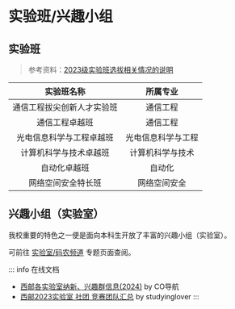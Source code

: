 # 实验班/兴趣小组

<Disclaimer />

## 实验班

> 参考资料：[2023级实验班选拔相关情况的说明](https://jyc.xiyou.edu.cn/info/1166/3348.htm)

|         实验班名称         |      所属专业      |
| :------------------------: | :----------------: |
| 通信工程拔尖创新人才实验班 |      通信工程      |
|       通信工程卓越班       |      通信工程      |
|  光电信息科学与工程卓越班  | 光电信息科学与工程 |
|   计算机科学与技术卓越班   |  计算机科学与技术  |
|        自动化卓越班        |       自动化       |
|     网络空间安全特长班     |    网络空间安全    |

## 兴趣小组（实验室）

我校重要的特色之一便是面向本科生开放了丰富的兴趣小组（实验室）。

可前往 [实验室/码农频道](/coder) 专题页面查阅。

::: info 在线文档
- [西邮各实验室纳新、兴趣群信息(2024)](https://docs.qq.com/sheet/DSkFiRmpzcVJHSklM) by CO导航
- [西邮2023实验室 社团 竞赛团队汇总](https://docs.qq.com/sheet/DSG5hQWVkb2RsR2p0) by studyinglover
:::
